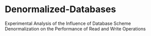 # Denormalized-Databases

Experimental Analysis of the Influence of Database Scheme Denormalization on the Performance of Read and Write Operations
